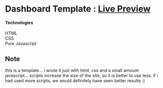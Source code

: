 # Dashboard Template : [Live Preview](https://tahadostifam.github.io/dashboard-template/)

#### Technologies
<span>HTML</span>   
<span>CSS</span>   
<span>Pure Javascript</span>   

## Note
this is a template... 
i wrote it just with html, css and a small amount javascript...
scripts increase the size of the site, so it is better to use less.
if i had used more scripts, we would definitely have seen better results :) 
